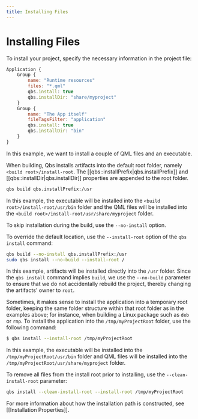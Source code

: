 ```yaml
---
title: Installing Files
---
```


# Installing Files

To install your project, specify the necessary information in the project file:

```qml
Application {
    Group {
        name: "Runtime resources"
        files: "*.qml"
        qbs.install: true
        qbs.installDir: "share/myproject"
    }
    Group {
        name: "The App itself"
        fileTagsFilter: "application"
        qbs.install: true
        qbs.installDir: "bin"
    }
}
```

In this example, we want to install a couple of QML files and an executable.

When building, Qbs installs artifacts into the default root folder, namely
`<build root>/install-root`. The [[qbs::installPrefix|qbs.installPrefix]] and
[[qbs::installDir|qbs.installDir]] properties are appended to the root folder.
```sh
qbs build qbs.installPrefix:/usr
```
In this example, the executable will be installed into the `<build root>/install-root/usr/bin`
folder and the QML files will be installed into the
`<build root>/install-root/usr/share/myproject` folder.

To skip installation during the build, use the `--no-install` option.

To override the default location, use the `--install-root` option of the `qbs install`
command:
```sh
qbs build --no-install qbs.installPrefix:/usr
sudo qbs install --no-build --install-root /
```
In this example, artifacts will be installed directly into the `/usr` folder. Since the
`qbs install` command implies `build`, we use the `--no-build` parameter to ensure that
we do not accidentally rebuild the project, thereby changing the artifacts' owner to `root`.

Sometimes, it makes sense to install the application into a temporary root folder, keeping the
same folder structure within that root folder as in the examples above; for instance,
when building a Linux package such as `deb` or `rmp`. To install the application into the
`/tmp/myProjectRoot` folder, use the following command:

```sh
$ qbs install --install-root /tmp/myProjectRoot
```

In this example, the executable will be installed into the `/tmp/myProjectRoot/usr/bin` folder
and QML files will be installed into the `/tmp/myProjectRoot/usr/share/myproject` folder.

To remove all files from the install root prior to installing, use the `--clean-install-root`
parameter:

```sh
qbs install --clean-install-root --install-root /tmp/myProjectRoot
```

For more information about how the installation path is constructed, see
[[Installation Properties]].
